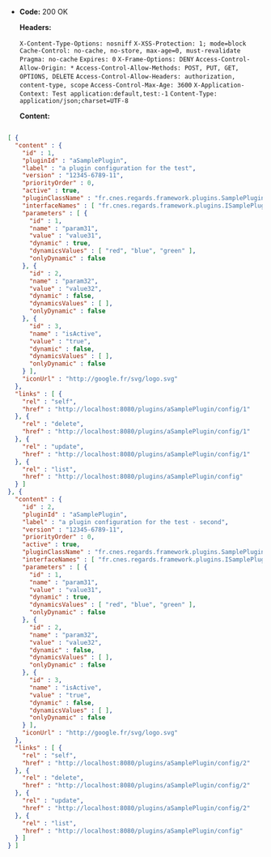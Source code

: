 * **Code:** 200 OK

  **Headers:**

  `X-Content-Type-Options: nosniff`
  `X-XSS-Protection: 1; mode=block`
  `Cache-Control: no-cache, no-store, max-age=0, must-revalidate`
  `Pragma: no-cache`
  `Expires: 0`
  `X-Frame-Options: DENY`
  `Access-Control-Allow-Origin: *`
  `Access-Control-Allow-Methods: POST, PUT, GET, OPTIONS, DELETE`
  `Access-Control-Allow-Headers: authorization, content-type, scope`
  `Access-Control-Max-Age: 3600`
  `X-Application-Context: Test application:default,test:-1`
  `Content-Type: application/json;charset=UTF-8`

  **Content:**

```json

[ {
  "content" : {
    "id" : 1,
    "pluginId" : "aSamplePlugin",
    "label" : "a plugin configuration for the test",
    "version" : "12345-6789-11",
    "priorityOrder" : 0,
    "active" : true,
    "pluginClassName" : "fr.cnes.regards.framework.plugins.SamplePlugin",
    "interfaceNames" : [ "fr.cnes.regards.framework.plugins.ISamplePlugin" ],
    "parameters" : [ {
      "id" : 1,
      "name" : "param31",
      "value" : "value31",
      "dynamic" : true,
      "dynamicsValues" : [ "red", "blue", "green" ],
      "onlyDynamic" : false
    }, {
      "id" : 2,
      "name" : "param32",
      "value" : "value32",
      "dynamic" : false,
      "dynamicsValues" : [ ],
      "onlyDynamic" : false
    }, {
      "id" : 3,
      "name" : "isActive",
      "value" : "true",
      "dynamic" : false,
      "dynamicsValues" : [ ],
      "onlyDynamic" : false
    } ],
    "iconUrl" : "http://google.fr/svg/logo.svg"
  },
  "links" : [ {
    "rel" : "self",
    "href" : "http://localhost:8080/plugins/aSamplePlugin/config/1"
  }, {
    "rel" : "delete",
    "href" : "http://localhost:8080/plugins/aSamplePlugin/config/1"
  }, {
    "rel" : "update",
    "href" : "http://localhost:8080/plugins/aSamplePlugin/config/1"
  }, {
    "rel" : "list",
    "href" : "http://localhost:8080/plugins/aSamplePlugin/config"
  } ]
}, {
  "content" : {
    "id" : 2,
    "pluginId" : "aSamplePlugin",
    "label" : "a plugin configuration for the test - second",
    "version" : "12345-6789-11",
    "priorityOrder" : 0,
    "active" : true,
    "pluginClassName" : "fr.cnes.regards.framework.plugins.SamplePlugin",
    "interfaceNames" : [ "fr.cnes.regards.framework.plugins.ISamplePlugin" ],
    "parameters" : [ {
      "id" : 1,
      "name" : "param31",
      "value" : "value31",
      "dynamic" : true,
      "dynamicsValues" : [ "red", "blue", "green" ],
      "onlyDynamic" : false
    }, {
      "id" : 2,
      "name" : "param32",
      "value" : "value32",
      "dynamic" : false,
      "dynamicsValues" : [ ],
      "onlyDynamic" : false
    }, {
      "id" : 3,
      "name" : "isActive",
      "value" : "true",
      "dynamic" : false,
      "dynamicsValues" : [ ],
      "onlyDynamic" : false
    } ],
    "iconUrl" : "http://google.fr/svg/logo.svg"
  },
  "links" : [ {
    "rel" : "self",
    "href" : "http://localhost:8080/plugins/aSamplePlugin/config/2"
  }, {
    "rel" : "delete",
    "href" : "http://localhost:8080/plugins/aSamplePlugin/config/2"
  }, {
    "rel" : "update",
    "href" : "http://localhost:8080/plugins/aSamplePlugin/config/2"
  }, {
    "rel" : "list",
    "href" : "http://localhost:8080/plugins/aSamplePlugin/config"
  } ]
} ]
```
